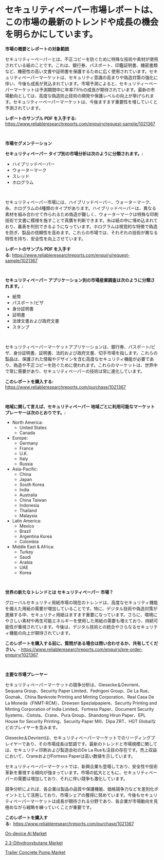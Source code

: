<p><h1>セキュリティペーパー市場レポートは、この市場の最新のトレンドや成長の機会を明らかにしています。</h1></p><p><strong>市場の概要とレポートの対象範囲</strong></p>
<p><p>セキュリティーペーパーとは、不正コピーを防ぐために特殊な技術や素材が使用されている紙のことです。これは、銀行券、パスポート、印鑑証明書、機密書類など、機密性の高い文書や証明書を保護するために広く使用されています。セキュリティペーパーマーケットは、セキュリティ意識の高まりや偽造対策の強化に伴い、今後も成長が見込まれています。市場予測によると、セキュリティーペーパーマーケットは予測期間中に年率7.5％の成長が期待されています。最新の市場動向としては、高度な偽造防止技術の開発や保護レベルの向上が挙げられます。セキュリティーペーパーマーケットは、今後ますます重要性を増していくと予測されています。</p></p>
<p><strong>レポートのサンプル PDF を入手する:</strong> <a href="https://www.reliableresearchreports.com/enquiry/request-sample/1021367">https://www.reliableresearchreports.com/enquiry/request-sample/1021367</a></p>
<p>&nbsp;</p>
<p><strong>市場セグメンテーション</strong></p>
<p><strong>セキュリティペーパー タイプ別の市場分析は次のように分類されます。:</strong></p>
<p><ul><li>ハイブリッドペーパー</li><li>ウォーターマーク</li><li>スレッド</li><li>ホログラム</li></ul></p>
<p>&nbsp;</p>
<p><p>セキュリティペーパー市場には、ハイブリッドペーパー、ウォーターマーク、糸、ホログラムの4種類のタイプがあります。ハイブリッドペーパーは、異なる素材を組み合わせて作られるため偽造が難しく、ウォーターマークは特殊な印刷技術で文書に模様を施すことで真贋を判断できます。糸は紙の中に埋め込まれており、裏表を判別できるようになっています。ホログラムは視覚的な特徴で偽造を防ぎ、製品の信頼性を高めます。これらの市場では、それぞれの技術が異なる特性を持ち、安全性を向上させています。</p></p>
<p><strong>レポートのサンプル PDF を入手する:</strong>&nbsp;<a href="https://www.reliableresearchreports.com/enquiry/request-sample/1021367">https://www.reliableresearchreports.com/enquiry/request-sample/1021367</a></p>
<p>&nbsp;</p>
<p><strong> セキュリティペーパー アプリケーション別の市場産業調査は次のように分類されます。:</strong></p>
<p><ul><li>紙幣</li><li>パスポート/ビザ</li><li>身分証明書</li><li>証明書</li><li>法律文書および政府文書</li><li>スタンプ</li></ul></p>
<p>&nbsp;</p>
<p><p>セキュリティペーパーマーケットアプリケーションは、銀行券、パスポート/ビザ、身分証明書、証明書、法的および政府文書、切手市場を指します。これらの製品は、保護された情報やデザインを含む高度なセキュリティ機能が必要であり、偽造や不正コピーを防ぐために使われます。これらのマーケットは、世界中で常に需要があり、セキュリティペーパーの技術は常に進化しています。</p></p>
<p><strong>このレポートを購入する:</strong>&nbsp; <a href="https://www.reliableresearchreports.com/purchase/1021367">https://www.reliableresearchreports.com/purchase/1021367</a></p>
<p>&nbsp;</p>
<p><strong>地域に関して言えば、セキュリティペーパー 地域ごとに利用可能なマーケットプレーヤーは次のとおりです。:</strong></p>
<p><ul>
    <li>
        North America:
        <ul>
            <li>United States</li>
            <li>Canada</li>
        </ul>
    </li>
    <li>
        Europe:
        <ul>
            <li>Germany</li>
            <li>France</li>
            <li>U.K.</li>
            <li>Italy</li>
            <li>Russia</li>
        </ul>
    </li>
    <li>
        Asia-Pacific:
        <ul>
            <li>China</li>
            <li>Japan</li>
            <li>South Korea</li>
            <li>India</li>
            <li>Australia</li>
            <li>China Taiwan</li>
            <li>Indonesia</li>
            <li>Thailand</li>
            <li>Malaysia</li>
        </ul>
    </li>
    <li>
        Latin America:
        <ul>
            <li>Mexico</li>
            <li>Brazil</li>
            <li>Argentina Korea</li>
            <li>Colombia</li>
        </ul>
    </li>
    <li>
        Middle East & Africa:
        <ul>
            <li>Turkey</li>
            <li>Saudi</li>
            <li>Arabia</li>
            <li>UAE</li>
            <li>Korea</li>
        </ul>
    </li>
    </ul></p>
<p>&nbsp;</p>
<p><strong>世界の新たなトレンドとは セキュリティペーパー 市場？</strong></p>
<p><p>グローバルセキュリティ用紙市場の現在のトレンドは、高度なセキュリティ機能を備えた用紙の需要が増加していることです。特に、デジタル技術や偽造対策が進展する中、セキュリティ用紙はますます重要になっています。さらに、環境にやさしい素材や再生可能エネルギーを使用した用紙の需要も増えており、持続可能性が重視されています。今後は、デジタル技術との統合やさらなるセキュリティ機能の向上が期待されています。</p></p>
<p><strong>このレポートを購入する前に、質問がある場合は問い合わせるか、共有してください。</strong>- <a href="https://www.reliableresearchreports.com/enquiry/pre-order-enquiry/1021367">https://www.reliableresearchreports.com/enquiry/pre-order-enquiry/1021367</a></p>
<p>&nbsp;</p>
<p><strong>主要な市場プレーヤー</strong></p>
<p><p>セキュリティペーパーマーケットの競争分析は、Giesecke＆Devrient、Sequana Group、Security Paper Limited、Fedrigoni Group、De La Rue、Goznak、China Banknote Printing and Minting Corporation、Real Casa De La Moneda（FNMT-RCM）、Drewsen Spezialpapiere、Security Printing and Minting Corporation of India Limited、Fortress Paper、Document Security Systems、Ciotola、Crane、Pura Group、Shandong Hirun Paper、EPL House for Security Printing、Security Paper Mill、Dipa ZRT、HGT Globalなどのプレイヤーを含みます。</p><p>Giesecke＆Devrientは、セキュリティペーパーマーケットでのリーディングプレイヤーであり、その市場成長は堅調です。最新のトレンドと市場規模に関しては、セキュリティ印刷および製造会社のDe La Rueも注目の存在です。売上収益において、CraneおよびFortress Paperは高い数値を示しています。</p><p>セキュリティペーパーマーケットでは、新興企業も登場しており、安全性や技術革新を重視する傾向が強まっています。市場の拡大とともに、セキュリティペーパーの需要は増加しており、それに伴い競争も激化しています。</p><p>競争分析によれば、各企業は製品の品質や保護機能、価格競争力などを差別化ポイントとして活用しており、市場シェアの獲得に努めています。今後もセキュリティペーパーマーケットは成長が期待される分野であり、各企業が市場動向を見極めながら戦略を練っていくことが重要です。</p></p>
<p><strong>このレポートを購入する:</strong>&nbsp;&nbsp;<a href="https://www.reliableresearchreports.com/purchase/1021367">https://www.reliableresearchreports.com/purchase/1021367</a></p>
<p><p><a href="https://view.publitas.com/reportprime-1/on-device-ai-market-size-reflecting-a-forecast-till-2030-market-by-type-by-application-and-by-geography/">On-device AI Market</a></p><p><a href="https://view.publitas.com/reportprime-1/23-dihydroxybutane-market-size-growth-outlook-from-2023-to-2030-projecting-at-markets-trends-analysis-by-application-regional-outlook-and-revenue/">2,3-Dihydroxybutane Market</a></p><p><a href="https://view.publitas.com/reportprime-1/global-trailer-concrete-pump-market-size-and-market-trends-insights-and-projections-from-2023-to-2030/">Trailer Concrete Pump Market</a></p></p>